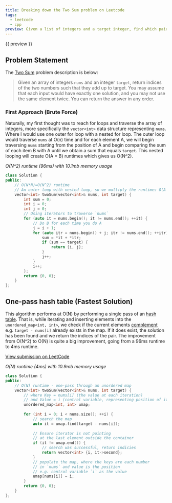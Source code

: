 ```yaml
---
title: Breaking down the Two Sum problem on Leetcode
tags:
  - leetcode
  - cpp
preview: Given a list of integers and a target integer, find which pair of values in the list sum to equal the target value and then return the indices of the pair.
---
```


{{ preview }}

<h2 class="post-heading">Problem Statement</h2>

The [Two Sum][two-sum] problem description is below:

> Given an array of integers `nums` and an integer `target`, return indices of the two numbers such that they add up to target. You may assume that each input would have exactly one solution, and you may not use the same element twice. You can return the answer in any order.

<h3 class="post-heading">First Approach (Brute Force)</h3>

Naturally, my first thought was to reach for loops and traverse the array of integers, more specifically the `vector<int>` data structure representing `nums`. Where I would use one outer for loop with a nested for loop. The outer loop would traverse `nums` at O(n) time and for each element A, we will begin traversing `nums` starting from the position of A and begin comparing the sum of each item B with A until we obtain a sum that equals `target`. This nested looping will create O(A * B) runtimes which gives us O(N^2).

_O(N^2) runtime (96ms) with 10.1mb memory usage_

```cpp
class Solution {
public:
    // O(N*N)=O(N^2) runtime
    // An outer loop with nested loop, so we multiply the runtimes O(A * B)
    vector<int> twoSum(vector<int>& nums, int target) {
        int sum = 0;
        int i = 0;
        int j = 0;
        // Using iterators to traverse `nums`
        for (auto it = nums.begin(); it != nums.end(); ++it) {
            // Do B for each time you do A
            j = i + 1;
            for (auto itr = nums.begin() + j; itr != nums.end(); ++itr) {
                sum = *it + *itr;
                if (sum == target) {
                    return {i, j};
                }
                j++;
            }
            i++;
        };
        return {0, 0};
    }
};
```

<h2 class="post-heading">One-pass hash table (Fastest Solution)</h2>

This algorithm performs at O(N) by performing a single pass of an [hash table][hash-table]. That is, while iterating and inserting elements into the `unordered_map<int, int>`, we check if the current elements [complement][complement] e.g. `target - nums[i]` already exists in the map. If it does exist, the solution has been found and we return the indices of the pair. The improvement from O(N^2) to O(N) is quite a big improvement, going from a 96ms runtime to 4ms runtime. 

[View submission on LeetCode](https://leetcode.com/submissions/detail/590712005/)

_O(N) runtime (4ms) with 10.9mb memory usage_

```cpp
class Solution {
public:
    // O(N) runtime - one-pass through an unordered map
    vector<int> twoSum(vector<int>& nums, int target) {
        // where Key = nums[i] (the value at each iteration)
        // and Value = i (control variable, representing position of item in `nums`)
        unordered_map<int, int> umap;
        
        for (int i = 0; i < nums.size(); ++i) {
            // search the map
            auto it = umap.find(target - nums[i]);
            
            // Ensure iterator is not pointing
            // at the last element outside the container
            if (it != umap.end()) {
                // search was successful, return indicies
                return vector<int> {i, it->second};
            }
            // populate the map, where the keys are each number
            // in `nums` and value is the position
            // e.g. control variable `i` as the value
            umap[nums[i]] = i;
        }
        return {0, 0};
    }
};
```

[two-sum]: https://leetcode.com/problems/two-sum/
[hash-table]: https://en.wikipedia.org/wiki/Hash_table
[complement]: https://en.wikipedia.org/wiki/Complement_(set_theory)